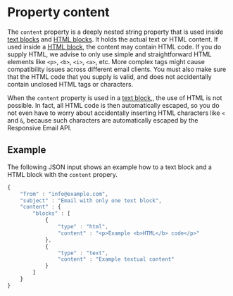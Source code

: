 # Property content

The `content` property is a deeply nested string property that is used
inside [text blocks](copernica-docs:ResponsiveEmail/json/block-text) and 
[HTML blocks](copernica-docs:ResponsiveEmail/json/block-html). It holds the actual 
text or HTML content. If used inside a [HTML block](copernica-docs:ResponsiveEmail/json/block-html), 
the content may contain HTML code. If you do supply HTML, we advise to only use simple 
and straightforward HTML elements like `<p>`, `<b>`, `<i>`, `<a>`, etc. More 
complex tags might cause compatibility issues across  different email clients. 
You must also make sure that the HTML code that you supply is valid, and does 
not accidentally contain unclosed HTML tags or characters.

When the `content` property is used in a [text block](copernica-docs:ResponsiveEmail/json/block-text),,
the use of HTML is not possible. In fact, all HTML code is then automatically
escaped, so you do not even have to worry about accidentally inserting HTML 
characters like `<` and `&`, because such characters are automatically escaped 
by the Responsive Email API.

## Example

The following JSON input shows an example how to a text block and a HTML
block with the `content` propery.

```javascript
{
    "from" : "info@example.com",
    "subject" : "Email with only one text block",
    "content" : {
        "blocks" : [ 
            {
                "type" : "html",
                "content" : "<p>Example <b>HTML</b> code</p>"
            }, 
            {
                "type" : "text",
                "content" : "Example textual content"
            } 
        ]
    }
}
```
